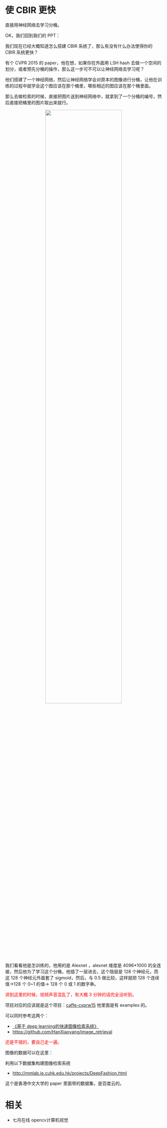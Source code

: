 


# 使 CBIR 更快

直接用神经网络去学习分桶。

OK，我们回到我们的 PPT：

我们现在已经大概知道怎么搭建 CBIR 系统了，那么有没有什么办法使得你的 CBIR 系统更快？

有个 CVPR 2015 的 paper，他在想，如果你在外面用 LSH hash 去做一个空间的划分，或者预先分桶的操作，那么这一步可不可以让神经网络去学习呢？

他们搭建了一个神经网络，然后让神经网络学会对原本的图像进行分桶，让他在训练的过程中就学会这个图应该在那个桶里，哪些相近的图应该在那个桶里面。

那么去做检索的时候，直接把图片送到神经网络中，就拿到了一个分桶的编号，然后直接把桶里的图片取出来就行。

<p align="center">
    <img width="70%" height="70%" src="http://images.iterate.site/blog/image/180814/6BciKklJg8.png?imageslim">
</p>

我们看看他是怎训练的，他用的是 Alexnet ，alexnet 维度是 4096*1000 的全连接，然后他为了学习这个分桶，他插了一层进去，这个隐层是 128 个神经元，而这 128 个神经元外面套了 sigmoid，然后，与 0.5 做比较，这样就把 128 个连续值->128 个 0~1 的值-> 128 个 0 或 1 的数字串。

<span style="color:red;">讲到这里的时候，视频声音混乱了，有大概 3 分钟的话完全没听到。</span>


项目对应的应该就是这个项目：[caffe-cvprw15](https://github.com/kevinlin311tw/caffe-cvprw15)
他里面是有 examples 的。


可以同时参考这两个：
- [《基于 deep learning的快速图像检索系统》](http://blog.csdn.net/han_xiaoyang/article/details/50856583)
- https://github.com/HanXiaoyang/image_retrieval



<span style="color:red;">还是不错的，要自己走一遍。</span>



图像的数据可以在这里：

利⽤以下数据集构建图像检索系统
-  http://mmlab.ie.cuhk.edu.hk/projects/DeepFashion.html

这个是香港中文大学的 paper 里面带的数据集，是百度云的。






# 相关

- 七月在线 opencv计算机视觉
